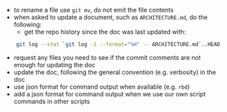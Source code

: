- to rename a file use `git mv`, do not emit the file contents
- when asked to update a document, such as `ARCHITECTURE.md`, do the following:
  - get the repo history since the doc was last updated with:
```sh
    git log --stat `git log -1 --format="%H" -- ARCHITECTURE.md`..HEAD | cat
```
  - request any files you need to see if the commit comments are not enough for updating the doc
  - update the doc, following the general convention (e.g. verbosity) in the doc
- use json format for command output when available (e.g. `rbd`)
- add a json format for command output when we use our own script commands in other scripts
